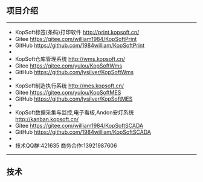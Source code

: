 ## 项目介绍
****
* KopSoft标签(条码)打印软件 http://print.kopsoft.cn/
* Gitee https://gitee.com/william1984/KopSoftPrint
* GitHub https://github.com/1984william/KopSoftPrint
*
* KopSoft仓库管理系统 http://wms.kopsoft.cn/
* Gitee https://gitee.com/yulou/KopSoftWms
* GitHub https://github.com/lysilver/KopSoftWms
*
* KopSoft制造执行系统 http://mes.kopsoft.cn/
* Gitee https://gitee.com/yulou/KopSoftMES
* GitHub https://github.com/lysilver/KopSoftMES
*
* KopSoft数据采集与监控,电子看板,Andon安灯系统 http://kanban.kopsoft.cn/
* Gitee https://gitee.com/william1984/KopSoftSCADA
* GitHub https://github.com/1984william/KopSoftSCADA
*
* 技术QQ群:421635 商务合作:13921987606
****
## 技术
